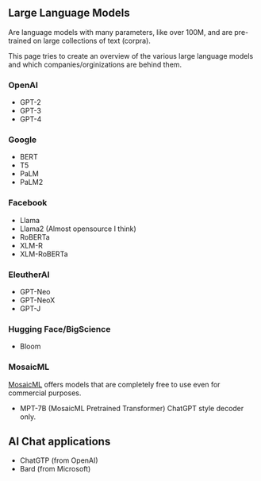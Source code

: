 ## Large Language Models
Are language models with many parameters, like over 100M, and are pre-trained
on large collections of text (corpra).

This page tries to create an overview of the various large language models and
which companies/orginizations are behind them.

### OpenAI
* GPT-2
* GPT-3
* GPT-4

### Google
* BERT
* T5
* PaLM
* PaLM2

### Facebook
* Llama
* Llama2 (Almost opensource I think)
* RoBERTa
* XLM-R
* XLM-RoBERTa

### EleutherAI
* GPT-Neo
* GPT-NeoX
* GPT-J

### Hugging Face/BigScience
* Bloom

### MosaicML
[MosaicML](https://www.mosaicml.com/) offers models that are completely free
to use even for commercial purposes. 
* MPT-7B (MosaicML Pretrained Transformer) ChatGPT style decoder only.

## AI Chat applications
* ChatGTP (from OpenAI)
* Bard (from Microsoft)

